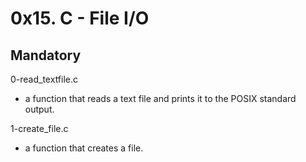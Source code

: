 # 0x15. C - File I/O

## Mandatory

0-read_textfile.c

- a function that reads a text file and prints it to the POSIX standard output.

1-create_file.c

- a function that creates a file.
